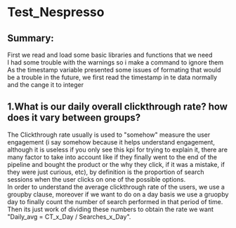 # Test_Nespresso
## Summary:
First we read and load some basic libraries and functions that we need  
I had some trouble with the warnings so i make a command to ignore them  
As the timestamp variable presented some issues of formating that would be a trouble in the future, we first read the timestamp in te data normally and the cange it to integer  
## 1.What is our daily overall clickthrough rate? how does it vary between groups?  
The Clickthrough rate usually is used to "somehow" measure the user engagement (i say somehow because it helps understand engagement, although it is useless if you only see this kpi for trying to explain it, there are many factor to take into account like if they finally went to the end of the pipeline and bought the product or the why they click, if it was a mistake, if they were just curious, etc), by definition is the proportion of search sessions when the user clicks on one of the possible options.  
In order to understand the average clickthrough rate of the users, we use a groupby clause, moreover if we want to do on a day basis we use a gruopby day to finally count the number of search performed in that period of time. Then its just work of dividing these numbers to obtain the rate we want "Daily_avg = CT_x_Day / Searches_x_Day".  
